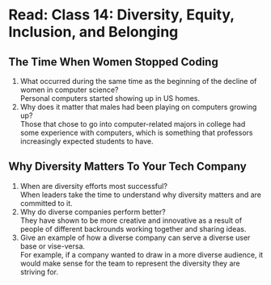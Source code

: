 # Read: Class 14: Diversity, Equity, Inclusion, and Belonging

## The Time When Women Stopped Coding

1. What occurred during the same time as the beginning of the decline of women in computer science?\
Personal computers started showing up in US homes.
2. Why does it matter that males had been playing on computers growing up?\
Those that chose to go into computer-related majors in college had some experience with computers, which is something that professors increasingly expected students to have.

## Why Diversity Matters To Your Tech Company

1. When are diversity efforts most successful?\
When leaders take the time to understand why diversity matters and are committed to it.
2. Why do diverse companies perform better?\
They have shown to be more creative and innovative as a result of people of different backrounds working together and sharing ideas.
3. Give an example of how a diverse company can serve a diverse user base or vise-versa.\
For example, if a company wanted to draw in a more diverse audience, it would make sense for the team to represent the diversity they are striving for. 